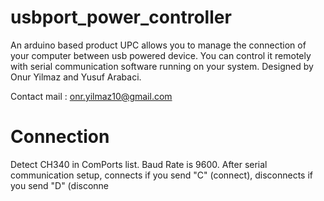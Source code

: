 # usbport_power_controller
An arduino based product UPC allows you to manage the connection of your computer between usb powered device. You can control it remotely with serial communication software running on your system. 
Designed by Onur Yilmaz and Yusuf Arabaci. 

Contact mail : onr.yilmaz10@gmail.com


# Connection 
Detect CH340 in ComPorts list.
Baud Rate is 9600. After serial communication setup, connects if you send "C" (connect), disconnects if you send "D" (disconne
